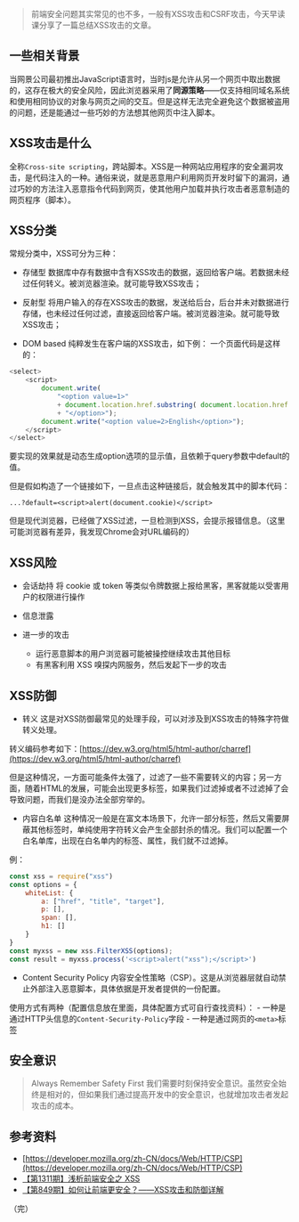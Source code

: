 > 前端安全问题其实常见的也不多，一般有XSS攻击和CSRF攻击，今天早读课分享了一篇总结XSS攻击的文章。

## 一些相关背景
当网景公司最初推出JavaScript语言时，当时js是允许从另一个网页中取出数据的，这存在极大的安全风险，因此浏览器采用了**同源策略**——仅支持相同域名系统和使用相同协议的对象与网页之间的交互。但是这样无法完全避免这个数据被盗用的问题，还是能通过一些巧妙的方法想其他网页中注入脚本。

## XSS攻击是什么
全称`Cross-site scripting`，跨站脚本。XSS是一种网站应用程序的安全漏洞攻击，是代码注入的一种。通俗来说，就是恶意用户利用网页开发时留下的漏洞，通过巧妙的方法注入恶意指令代码到网页，使其他用户加载并执行攻击者恶意制造的网页程序（脚本）。

## XSS分类
常规分类中，XSS可分为三种：
- 存储型
数据库中存有数据中含有XSS攻击的数据，返回给客户端。若数据未经过任何转义。被浏览器渲染。就可能导致XSS攻击；

- 反射型
将用户输入的存在XSS攻击的数据，发送给后台，后台并未对数据进行存储，也未经过任何过滤，直接返回给客户端。被浏览器渲染。就可能导致XSS攻击；

- DOM based
纯粹发生在客户端的XSS攻击，如下例：
一个页面代码是这样的：
```javascript
<select>
	<script>
		document.write(
			"<option value=1>"
			+ document.location.href.substring( document.location.href.indexOf("default=")+8 )
			+ "</option>");
		document.write("<option value=2>English</option>");
	</script>
</select>
```
要实现的效果就是动态生成option选项的显示值，且依赖于query参数中default的值。

但是假如构造了一个链接如下，一旦点击这种链接后，就会触发其中的脚本代码：
```
...?default=<script>alert(document.cookie)</script>
```

但是现代浏览器，已经做了XSS过滤，一旦检测到XSS，会提示报错信息。（这里可能浏览器有差异，我发现Chrome会对URL编码的）

## XSS风险
- 会话劫持
将 cookie 或 token 等类似令牌数据上报给黑客，黑客就能以受害用户的权限进行操作

- 信息泄露

- 进一步的攻击
	- 运行恶意脚本的用户浏览器可能被操控继续攻击其他目标
	- 有黑客利用 XSS 嗅探内网服务，然后发起下一步的攻击

## XSS防御
- 转义
这是对XSS防御最常见的处理手段，可以对涉及到XSS攻击的特殊字符做转义处理。

转义编码参考如下：[https://dev.w3.org/html5/html-author/charref](https://dev.w3.org/html5/html-author/charref)

但是这种情况，一方面可能条件太强了，过滤了一些不需要转义的内容；另一方面，随着HTML的发展，可能会出现更多标签，如果我们过滤掉或者不过滤掉了会导致问题，而我们是没办法全部穷举的。


- 内容白名单
这种情况一般是在富文本场景下，允许一部分标签，然后又需要屏蔽其他标签时，单纯使用字符转义会产生全部封杀的情况。我们可以配置一个白名单库，出现在白名单内的标签、属性，我们就不过滤掉。

例：
```javascript
const xss = require("xss")
const options = {
    whiteList: {
        a: ["href", "title", "target"],
        p: [],
        span: [],
        h1: []
    }
}
const myxss = new xss.FilterXSS(options);
const result = myxss.process('<script>alert("xss");</script>')
```

- Content Security Policy
内容安全性策略（CSP）。这是从浏览器层就自动禁止外部注入恶意脚本，具体依据是开发者提供的一份配置。

使用方式有两种（配置信息放在里面，具体配置方式可自行查找资料）：
	- 一种是通过HTTP头信息的`Content-Security-Policy`字段
	- 一种是通过网页的`<meta>`标签

## 安全意识
> Always Remember Safety First
> 我们需要时刻保持安全意识。虽然安全始终是相对的，但如果我们通过提高开发中的安全意识，也就增加攻击者发起攻击的成本。


## 参考资料
- [https://developer.mozilla.org/zh-CN/docs/Web/HTTP/CSP](https://developer.mozilla.org/zh-CN/docs/Web/HTTP/CSP)
- [【第1311期】浅析前端安全之 XSS](https://mp.weixin.qq.com/s?__biz=MjM5MTA1MjAxMQ%3D%3D&mid=2651229034&idx=1&sn=e05cd113bf615b4e1a34d6e22e7c8115#wechat_redirect)
- [【第849期】如何让前端更安全？——XSS攻击和防御详解](https://mp.weixin.qq.com/s?__biz=MjM5MTA1MjAxMQ==&mid=2651225720&idx=1&sn=780700316f7c3c245b6366269cc9257d&chksm=bd49a7fc8a3e2eeaccaff02f223f95fe249baa5523578a9dd3988e04caef472c29b9da47f289&scene=21#wechat_redirect)

（完）
